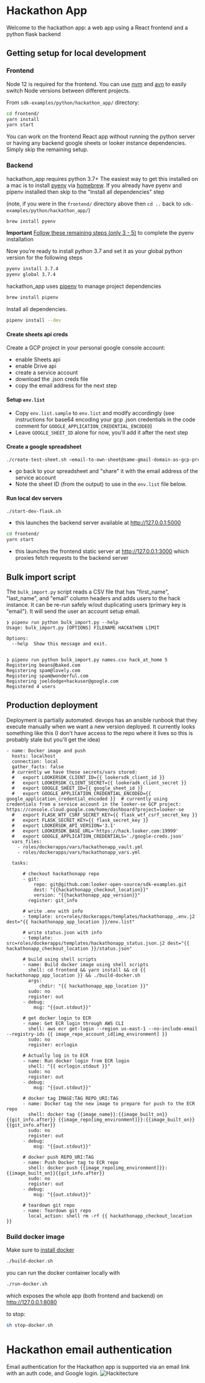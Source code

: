 # Hackathon App

Welcome to the hackathon app: a web app using a React frontend and a python flask backend

## Getting setup for local development

### Frontend

Node 12 is required for the frontend. You can use [nvm](https://github.com/creationix/nvm#installation) and [avn](https://github.com/wbyoung/avn#install) to easily switch Node versions between different projects.

From `sdk-examples/python/hackathon_app/` directory:
```sh
cd frontend/
yarn install
yarn start
```

You can work on the frontend React app without running the python server or having any backend google sheets or looker instance dependencies. Simply skip the remaining setup.

### Backend

hackathon_app requires python 3.7+ The easiest way to get this installed on a mac is to install [pyenv](https://github.com/pyenv/pyenv#installation) via [homebrew](https://brew.sh/). If you already have pyenv and pipenv installed then skip to the "Install all dependencies" step

(note, if you were in the `frontend/` directory above then `cd ..` back to `sdk-examples/python/hackathon_app/`)

```sh
brew install pyenv
```

**Important** [Follow these remaining steps (only 3 - 5)](https://github.com/pyenv/pyenv#basic-github-checkout) to complete the pyenv installation

Now you’re ready to install python 3.7 and set it as your global python version for the following steps

```sh
pyenv install 3.7.4
pyenv global 3.7.4
```

hackathon_app uses [pipenv](https://docs.pipenv.org/en/latest/#install-pipenv-today) to manage project dependencies

```sh
brew install pipenv
```

Install all dependencies.

```sh
pipenv install --dev
```

#### Create sheets api creds

Create a GCP project in your personal google console account:

- enable Sheets api
- enable Drive api
- create a service account
- download the .json creds file
- copy the email address for the next step

#### Setup `env.list`

- Copy `env.list.sample` to `env.list` and modify accordingly (see instructions for base64 encoding your gcp .json credentials in the code comment for `GOOGLE_APPLICATION_CREDENTIAL_ENCODED`)
- Leave `GOOGLE_SHEET_ID` alone for now, you'll add it after the next step

#### Create a google spreadsheet

```sh
./create-test-sheet.sh <email-to-own-sheet@same-gmail-domain-as-gcp-project.com>
```

- go back to your spreadsheet and "share" it with the email address of the service account
- Note the sheet ID (from the output) to use in the `env.list` file below.

#### Run local dev servers

```sh
./start-dev-flask.sh
```

- this launches the backend server available at http://127.0.0.1:5000

```sh
cd frontend/
yarn start
```

- this launches the frontend static server at http://127.0.0.1:3000 which proxies fetch requests to the backend server

## Bulk import script

The `bulk_import.py` script reads a CSV file that has "first_name", "last_name", and "email" column headers and adds users to the hack instance.
It can be re-run safely w/out duplicating users (primary key is "email"). It will send the user an account setup email.

```
❯ pipenv run python bulk_import.py --help
Usage: bulk_import.py [OPTIONS] FILENAME HACKATHON LIMIT

Options:
  --help  Show this message and exit.


❯ pipenv run python bulk_import.py names.csv hack_at_home 5
Registering beans@baked.com
Registering spam@lovely.com
Registering spam@wonderful.com
Registering joeldodge+hackuser@google.com
Registered 4 users
```

## Production deployment

Deployment is partially automated. devops has an ansible runbook that they execute manually when we want a new version deployed.
It currently looks something like this (I don't have access to the repo where it lives so this is probably stale but you'll get the idea)
```
- name: Docker image and push
  hosts: localhost
  connection: local
  gather_facts: false
  # currently we have these secrets/vars stored:
  #   export LOOKERSDK_CLIENT_ID={{ lookersdk_client_id }}
  #   export LOOKERSDK_CLIENT_SECRET={{ lookeradk_client_secret }}
  #   export GOOGLE_SHEET_ID={{ google_sheet_id }}
  #   export GOOGLE_APPLICATION_CREDENTIAL_ENCODED={{ google_application_credential_encoded }}  # currently using credentials from a service account in the looker-se GCP project: https://console.cloud.google.com/home/dashboard?project=looker-se
  #   export FLASK_WTF_CSRF_SECRET_KEY={{ flask_wtf_csrf_secret_key }}
  #   export FLASK_SECRET_KEY={{ flask_secret_key }}
  #   export LOOKERSDK_API_VERSION='3.1'
  #   export LOOKERSDK_BASE_URL='https://hack.looker.com:19999'
  #   export GOOGLE_APPLICATION_CREDENTIALS='./google-creds.json'
  vars_files:
    - roles/dockerapps/vars/hackathonapp_vault.yml
    - roles/dockerapps/vars/hackathonapp_vars.yml

  tasks:

      # checkout hackathonapp repo
      - git:
          repo: git@github.com:looker-open-source/sdk-examples.git
          dest: "{{hackathonapp_checkout_location}}"
          version: "{{hackathonapp_app_version}}"
        register: git_info

      # write .env with info
      - template: src=roles/dockerapps/templates/hackathonapp_.env.j2 dest="{{ hackathonapp_app_location }}/env.list"

      # write status.json with info
      - template: src=roles/dockerapps/templates/hackathonapp_status.json.j2 dest="{{ hackathonapp_checkout_location }}/status.json"

      # build using shell scripts
      - name: Build docker image using shell scripts
        shell: cd frontend && yarn install && cd {{ hackathonapp_app_location }} && ./build-docker.sh
        args:
            chdir: "{{ hackathonapp_app_location }}"
        sudo: no
        register: out
      - debug:
          msg: "{{out.stdout}}"

      # get docker login to ECR
      - name: Get ECR login through AWS CLI
        shell: aws ecr get-login --region us-east-1 --no-include-email --registry-ids {{ image_repo_account_id[img_environment] }}
        sudo: no
        register: ecrlogin

      # Actually log in to ECR
      - name: Run docker login from ECR login
        shell: "{{ ecrlogin.stdout }}"
        sudo: no
        register: out
      - debug:
          msg: "{{out.stdout}}"

      # docker tag IMAGE:TAG REPO_URI:TAG
      - name: Docker tag the new image to prepare for push to the ECR repo
        shell: docker tag {{image_name}}:{{image_built_on}}{{git_info.after}} {{image_repo[img_environment]}}:{{image_built_on}}{{git_info.after}}
        sudo: no
        register: out
      - debug:
          msg: "{{out.stdout}}"

      # docker push REPO_URI:TAG
      - name: Push Docker tag to ECR repo
        shell: docker push {{image_repo[img_environment]}}:{{image_built_on}}{{git_info.after}}
        sudo: no
        register: out
      - debug:
          msg: "{{out.stdout}}"

      # teardown git repo
      - name: Teardown git repo
        local_action: shell rm -rf {{ hackathonapp_checkout_location }}
```

### Build docker image

Make sure to [install docker](https://download.docker.com/mac/stable/Docker.dmg)

```sh
./build-docker.sh
```

you can run the docker container locally with

```sh
./run-docker.sh
```

which exposes the whole app (both frontend and backend) on http://127.0.0.1:8080

to stop:

```sh
sh stop-docker.sh
```

# Hackathon email authentication

Email authentication for the Hackathon app is supported via an email link with an auth code, and Google login.
![Hackitecture](hackitecture.jpg)
